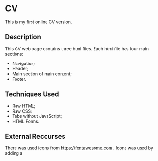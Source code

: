 # CV
This is my first online CV version.

## Description
This CV web page contains three html files. Each html file has four main sections:

* Navigation;
* Header;
* Main section of main content;
* Footer.

## Techniques Used

* Raw HTML;
* Raw CSS;
* Tabs without JavaScript;
* HTML Forms.

## External Recourses

There was used icons from https://fontawesome.com .
Icons was used by adding a <script> tag in html < head > section.
  
  ## Reference
  
  Quick link to check this webpage: https://alinapak.github.io/CV/sprint2/cv.html .
